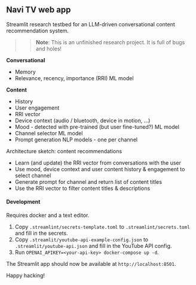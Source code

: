 Navi TV web app
---------------

Streamlit research testbed for an LLM-driven conversational content recommendation system.

>> **Note**: This is an unfinished research project. It is full of bugs and holes!

**Conversational**

- Memory
- Relevance, recency, importance (RRI) ML model

**Content**

- History
- User engagement
- RRI vector
- Device context (audio / bluetooth, device in motion, …)
- Mood - detected with pre-trained (but user fine-tuned?) ML model
- Channel selector ML model
- Prompt generation NLP models - one per channel

Architecture sketch: content recommendations

- Learn (and update) the RRI vector from conversations with the user
- Use mood, device context and user content history & engagement to select channel
- Generate prompt for channel and return list of content titles
- Use the RRI vector to filter content titles & descriptions

#### Development

Requires docker and a text editor.

1. Copy `.streamlint/secrets-template.toml` to `.streamlint/secrets.toml` and fill in the secrets. 
2. Copy `.streamlit/youtube-api-example-config.json` to `.streamlit/youtube-api.json` and fill in the YouTube API config.
3. Run `OPENAI_APIKEY=<your-api-key> docker-compose up -d`.

The Streamlit app should now be available at `http://localhost:8501`.

Happy hacking!
